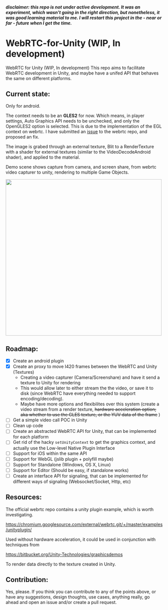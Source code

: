 ##### disclaimer: this repo is not under active development. It was an experiment, which wasn't going in the right direction, but nonetheless, it was good learning material to me. I will restart this project in the - near or far - future when I get the time. 

# WebRTC-for-Unity (WIP, In development)
WebRTC for Unity (WIP, In development)
This repo aims to facilitate WebRTC development in Unity, and maybe have a unifed API that behaves the same on different platforms.

## Current state:
Only for android.

The context needs to be an **GLES2** for now. Which means, in player settings, Auto Graphics API needs to be unchecked, and only the OpenGLES2 option is selected. This is due to the implementation of the EGL context on webrtc. I have submitted an [issue](https://bugs.chromium.org/p/webrtc/issues/detail?id=8094) to the webrtc repo, and proposed an fix.

The image is grabed through an external texture, Blit to a RenderTexture with a shader for external textures (similar to the VideoDecodeAndroid shader), and applied to the material.

Demo scene shows capture from camera, and screen share, from webrtc video capturer to unity, rendering to multiple Game Objects.

<img src="https://dl2.pushbulletusercontent.com/Xj8v2Wliajvr8PYRvIdKS2Yu7PlqT2PP/Screenshot_20170816-145027.png" width="500" />

## Roadmap:
- [x] Create an android plugin 
- [x] Create an proxy to move I420 frames between the WebRTC and Unity (Textures)
    -   Creating a video capturer (Camera/Screenshare) and have it send a texture to Unity for rendering
    -   This would allow later to either stream the the video, or save it to disk (since WebRTC have everything needed to support encoding/decoding).
    -   Maybe have more options and flexibilites over this system (create a video stream from a render texture, <s>hardware acceleration option; aka whether to use the GLES texture, or the YUV data of the frame</s> )
- [ ] Get a simple video call POC in Unity
- [ ] Clean up code
- [ ] Create an abstracted WebRTC API for Unity, that can be implemented for each platform
- [ ] Get rid of the hacky `setUnityContext` to get the graphics context, and actually use the Low-level Native Plugin Interface
- [ ] Support for iOS within the same API
- [ ] Support for WebGL (jslib plugin + polyfill maybe)
- [ ] Support for Standalone (Windows, OS X, Linux)
- [ ] Support for Editor (Should be easy, if standalone works)
- [ ] Create an interface API for signaling, that can be implemented for different ways of signaling (Websocket/Socket, Http, etc)

## Resources:
The official webrtc repo contains a unity plugin example, which is worth investigating.

https://chromium.googlesource.com/external/webrtc.git/+/master/examples/unityplugin/

Used without hardware acceleration, it could be used in conjunction with techniques from

https://bitbucket.org/Unity-Technologies/graphicsdemos

To render data directly to the texture created in Unity.

## Contribution:
Yes, please. If you think you can contribute to any of the points above, or have any suggestions, design thoughts, use cases, anything really, go ahead and open an issue and/or create a pull request.
